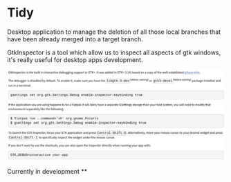 # Tidy

Desktop application to manage the deletion of all those local branches that have been already merged into a target branch.

GtkInspector is a tool which allow us to inspect all aspects of gtk windows, it's really useful for desktop apps development.

<p align="center">
  <img src="inspector.png" name="inspector" />
</p>

Currently in development **
